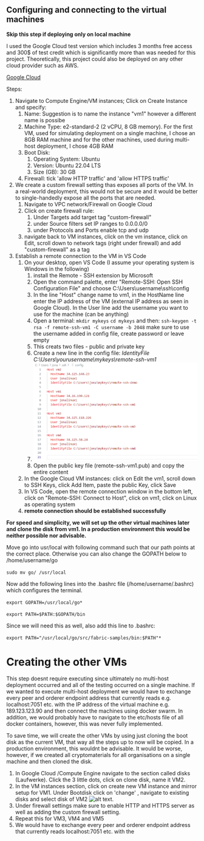 ## Configuring and connecting to the virtual machines

**Skip this step if deploying only on local machine**

I used the Google Cloud test version which includes 3 months free access and 300$ of test credit which is significantly more than was needed for this project. Theoretically, this project could also be deployed on any other cloud provider such as AWS.

[Google Cloud](https://cloud.google.com/)

Steps:

1. Navigate to Compute Engine/VM instances; Click on Create Instance and specify:
   1. Name: Suggestion is to name the instance "vm1" however a different name is possibe
   2. Machine Type: e2-standard-2 (2 vCPU, 8 GB memory). For the first VM, used for simulating deployment on a single machine, I chose an 8GB RAM machine and for the other machines, used during multi-host deployment, I chose 4GB RAM
   3. Boot Disk:
      1. Operating System: Ubuntu
      2. Version: Ubuntu 22.04 LTS
      3. Size (GB): 30 GB
   4. Firewall: tick 'allow HTTP traffic' and 'allow HTTPS traffic'
2. We create a custom firewall setting thas exposes all ports of the VM. In a real-world deployment, this would not be secure and it would be better to single-handedly expose all the ports that are needed.
   1. Navigate to VPC network/Firewall on Google Cloud
   2. Click on create firewall rule:
      1. Under Targets add target tag "custom-firewall"
      2. under Source filters set IP ranges to 0.0.0.0/0
      3. under Protocols and Ports enable tcp and udp
   3. navigate back to VM instances, click on the vm instance, click on Edit, scroll down to network tags (right under firewall) and add "custom-firewall" as a tag
3. Establish a remote connection to the VM in VS Code
   1. On your desktop, open VS Code (I assume your operating system is Windows in the following)
      1. install the Remote - SSH extension by Microsoft
      2. Open the command palette, enter "Remote-SSH: Open SSH Configuration File" and choose C:\Users\username\ssh\config
      3. In the line "Host" change name to vm1, in the HostName line enter the IP address of the VM (external IP address as seen in Google Cloud). In the User line add the username you want to use for the machine (can be anything)
      4. Open a terminal: `mkdir mykeys` `cd mykeys` and then: `ssh-keygen -t rsa -f remote-ssh-vm1 -C username -b 2048` make sure to use the username added in config file, create password or leave empty
      5. This creats two files - public and private key
      6. Create a new line in the config file: _IdentityFile C:\Users\yourusername\mykeys\remote-ssh-vm1_
      7. ![alt text](image.png)
      8. Open the public key file (remote-ssh-vm1.pub) and copy the entire content
   2. In the Google Cloud VM instances: click on Edit the vm1, scroll down to SSH Keys, click Add Item, paste the public Key, click Save
   3. In VS Code, open the remote connection window in the bottom left, click on "Remote-SSH: Connect to Host", click on vm1, click on Linux as operating system
   4. **remote connection should be established successfully**

**For speed and simplicity, we will set up the other virtual machines later and clone the disk from vm1. In a production environment this would be neither possible nor advisable.**

Move go into usr/local with following command such that our path points at the correct place. Otherwise you can also change the GOPATH below to /home/username/go

`sudo mv go/ /usr/local`

Now add the following lines into the .bashrc file (/home/username/.bashrc) which configures the terminal.

`export GOPATH=/usr/local/go*`

`export PATH=$PATH:$GOPATH/bin`

Since we will need this as well, also add this line to .bashrc:

`export PATH="/usr/local/go/src/fabric-samples/bin:$PATH"*`

# Creating the other VMs

This step doesnt require executing since ultimately no multi-host deployment occurred and all of the testing occurred on a single machine. If we wanted to execute multi-host deployment we would have to exchange every peer and orderer endpoint address that currently reads e.g. localhost:7051 etc. with the IP address of the virtual machine e.g. 189.123.123.90 and then connect the machines using docker swarm. In addition, we would probably have to navigate to the etc/hosts file of all docker containers, however, this was never fully implemented.   

To save time, we will create the other VMs by using just cloning the boot disk as the current VM, that way all the steps up to now will be copied. In a production environment, this wouldnt be advisable. It would be worse, however, if we created all cryptomaterials for all organisations on a single machine and then cloned the disk.

1. In Google Cloud /Compute Engine navigate to the section called disks (Laufwerke). Click the 3 little dots, click on clone disk, name it VM2.
2. In the VM instances section, click on create new VM instance and mirror setup for VM1. Under Bootdisk click on 'change' , navigate to existing disks and select disk of VM2 ![alt text](image-2.png).
3. Under firewall settings make sure to enable HTTP and HTTPS server as well as adding the custom firewall setting.
4. Repeat this for VM3, VM4 and VM5
5. We would have to exchange every peer and orderer endpoint address that currently reads localhost:7051 etc. with the 
